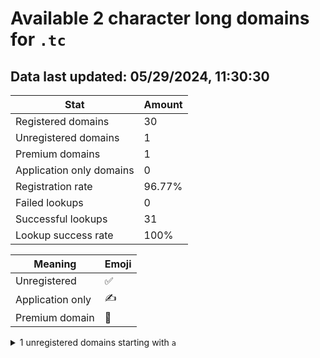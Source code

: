 # Available 2 character long domains for `.tc`

## Data last updated: 05/29/2024, 11:30:30

|Stat|Amount|
|--|--|
|Registered domains|30|
|Unregistered domains|1|
|Premium domains|1|
|Application only domains|0|
|Registration rate|96.77%|
|Failed lookups|0|
|Successful lookups|31|
|Lookup success rate|100%|


|Meaning|Emoji|
|--|--|
|Unregistered|:white_check_mark:|
|Application only|:writing_hand:|
|Premium domain|:gem:|

<details>
<summary>1 unregistered domains starting with <bold><code>a</code></bold></summary>

|Type|Domain|
|--|--|
|:gem:|`ak.tc`|
</details>
